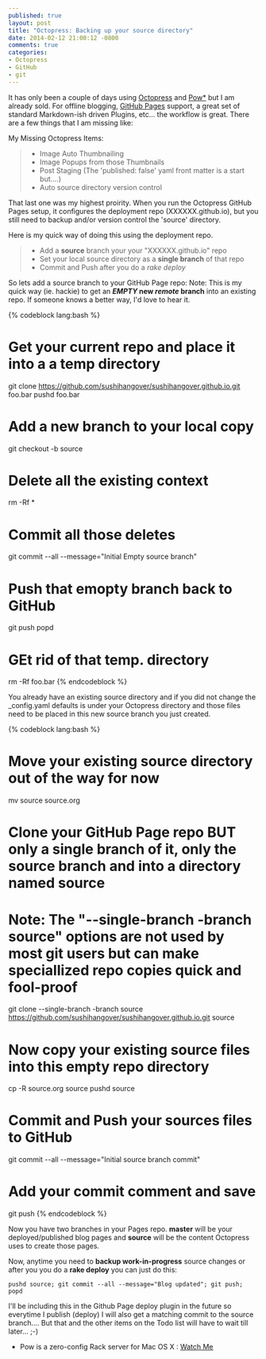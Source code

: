 ```yaml
---
published: true
layout: post
title: "Octopress: Backing up your source directory"
date: 2014-02-12 21:00:12 -0800
comments: true
categories: 
- Octopress
- GitHub
- git
---
```

It has only been a couple of days using [Octopress](http://octopress.org) and [Pow*](http://pow.cx) but I am already sold. For offline blogging, [GitHub Pages](http://pages.github.com) support, a great set of standard Markdown-ish driven Plugins, etc... the workflow is great. There are a few things that I am missing like:

My Missing Octopress Items:
> * Image Auto Thumbnailing
> * Image Popups from those Thumbnails
> * Post Staging (The 'published: false' yaml front matter is a start but....)
> * Auto source directory version control

That last one was my highest proirity. When you run the Octopress GitHub Pages setup, it configures the deployment repo (XXXXXX.github.io), but you still need to backup and/or version control the 'source' directory.

Here is my quick way of doing this using the deployment repo.

> * Add a **source** branch your your "XXXXXX.github.io" repo
> * Set your local source directory as a **single branch** of that repo
> * Commit and Push after you do a *rake deploy*

So lets add a source branch to your GitHub Page repo:
		Note: This is my quick way (ie. hackie) to get an ***EMPTY* new *remote* branch** into an existing repo. If someone knows a better way, I'd love to hear it.

{% codeblock lang:bash %}
# Get your current repo and place it into a a temp directory
git clone https://github.com/sushihangover/sushihangover.github.io.git foo.bar
pushd foo.bar
# Add a new branch to your local copy
git checkout -b source
# Delete all the existing context
rm -Rf *
# Commit all those deletes
git commit --all --message="Initial Empty source branch"
# Push that emopty branch back to GitHub
git push 
popd
# GEt rid of that temp. directory
rm -Rf foo.bar
{% endcodeblock %}

You already have an existing source directory and if you did not change the _config.yaml defaults is under your Octopress directory and those files need to be placed in this new source branch you just created.

{% codeblock lang:bash %}
# Move your existing source directory out of the way for now
mv source source.org
# Clone your GitHub Page repo BUT only a single branch of it, only the source branch and into a directory named source
# Note: The "--single-branch -branch source" options are not used by most git users but can make speciallized repo copies quick and fool-proof
git clone --single-branch -branch source https://github.com/sushihangover/sushihangover.github.io.git source
# Now copy your existing source files into this empty repo directory
cp -R source.org source
pushd source
# Commit and Push your sources files to GitHub
git commit --all --message="Initial source branch commit"
# Add your commit comment and save
git push
{% endcodeblock %}

Now you have two branches in your Pages repo. **master** will be your deployed/published blog pages and **source** will be the content Octopress uses to create those pages.

Now, anytime you need to **backup work-in-progress** source changes or after you you do a **rake deploy** you can just do this:
```
pushd source; git commit --all --message="Blog updated"; git push; popd
```
I'll be including this in the Github Page deploy plugin in the future so everytime I publish (deploy) I will also get a matching commit to the source branch.... But that and the other items on the Todo list will have to wait till later... ;-) 

* Pow is a zero-config Rack server for Mac OS X : [Watch Me](http://get.pow.cx/media/screencast.mov)

